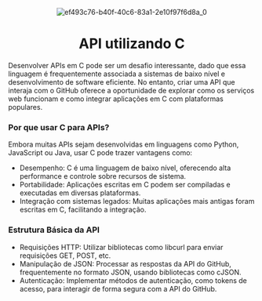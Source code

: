 

<div align="center">
  
  ![ef493c76-b40f-40c6-83a1-2e10f97f6d8a_0](https://github.com/user-attachments/assets/15222a93-9b1b-4e7e-9974-40bc8c1305a8)

  # API utilizando C
  
</div>

Desenvolver APIs em C pode ser um desafio interessante, dado que essa linguagem é frequentemente associada a sistemas de baixo nível e desenvolvimento de software eficiente. No entanto, criar uma API que interaja com o GitHub oferece a oportunidade de explorar como os serviços web funcionam e como integrar aplicações em C com plataformas populares.

### Por que usar C para APIs?

Embora muitas APIs sejam desenvolvidas em linguagens como Python, JavaScript ou Java, usar C pode trazer vantagens como:

  - Desempenho: C é uma linguagem de baixo nível, oferecendo alta performance e controle sobre recursos de sistema.
  - Portabilidade: Aplicações escritas em C podem ser compiladas e executadas em diversas plataformas.
  - Integração com sistemas legados: Muitas aplicações mais antigas foram escritas em C, facilitando a integração.

### Estrutura Básica da API

  -  Requisições HTTP: Utilizar bibliotecas como libcurl para enviar requisições GET, POST, etc.
  -  Manipulação de JSON: Processar as respostas da API do GitHub, frequentemente no formato JSON, usando bibliotecas como cJSON.
  -  Autenticação: Implementar métodos de autenticação, como tokens de acesso, para interagir de forma segura com a API do GitHub.


